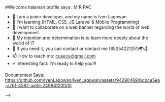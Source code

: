  #Welcome halaman profile saya : M'R PAC

- 🔭 I am a junior developer, and my name is Iven Lagowan
- 🌱 I'm learning (HTML, CSS, JS Laravel & Mobile Programming)
- 👯 I want to collaborate on a web banner regarding the world of web development
- 🤔 My intention and determination is to learn more deeply about the world of IT
- 💬 If you need it, you can contact or contact me (85254221251)🌏📞📱
- 📫 How to reach me: cuaocu@gmail.com
- ⚡ Interesting fact: I'm ready to help you!!!

Documentasi Saya: https://github.com/IvenLagowan/IvenLagowan/assets/94290469/bdbce5ea-a76f-4582-aa0e-24994120fb10

-->
